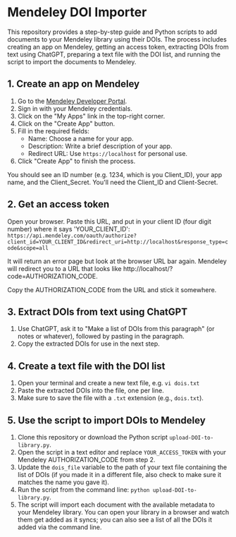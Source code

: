 # Mendeley DOI Importer

This repository provides a step-by-step guide and Python scripts to add documents to your Mendeley library using their DOIs. The process includes creating an app on Mendeley, getting an access token, extracting DOIs from text using ChatGPT, preparing a text file with the DOI list, and running the script to import the documents to Mendeley.

## 1. Create an app on Mendeley

1. Go to the [Mendeley Developer Portal](https://dev.mendeley.com/).
2. Sign in with your Mendeley credentials.
3. Click on the "My Apps" link in the top-right corner.
4. Click on the "Create App" button.
5. Fill in the required fields:
   - Name: Choose a name for your app.
   - Description: Write a brief description of your app.
   - Redirect URL: Use `https://localhost` for personal use.
6. Click "Create App" to finish the process.

You should see an ID number (e.g. 1234, which is you Client_ID), your app name, and the Client_Secret. You'll  need the Client_ID and Client-Secret.

## 2. Get an access token

Open your browser. Paste this URL, and put in your client ID (four digit number) where it says 'YOUR_CLIENT_ID':
`https://api.mendeley.com/oauth/authorize?client_id=YOUR_CLIENT_ID&redirect_uri=http://localhost&response_type=code&scope=all`

It will return an error page but look at the browser URL bar again. Mendeley will redirect you to a URL that looks like http://localhost/?code=AUTHORIZATION_CODE. 

Copy the AUTHORIZATION_CODE from the URL and stick it somewhere. 

## 3. Extract DOIs from text using ChatGPT

1. Use ChatGPT, ask it to "Make a list of DOIs from this paragraph" (or notes or whatever), followed by pasting in the paragraph. 
2. Copy the extracted DOIs for use in the next step.

## 4. Create a text file with the DOI list

1. Open your terminal and create a new text file, e.g. `vi dois.txt`
2. Paste the extracted DOIs into the file, one per line.
3. Make sure to save the file with a `.txt` extension (e.g., `dois.txt`).

## 5. Use the script to import DOIs to Mendeley

1. Clone this repository or download the Python script `upload-DOI-to-library.py`.
2. Open the script in a text editor and replace `YOUR_ACCESS_TOKEN` with your Mendeley AUTHORIZATION_CODE from step 2. 
3. Update the `dois_file` variable to the path of your text file containing the list of DOIs (if you made it in a different file, also check to make sure it matches the name you gave it).
4. Run the script from the command line: `python upload-DOI-to-library.py`.
5. The script will import each document with the available metadata to your Mendeley library. You can open your library in a browser and watch them get added as it syncs; you can also see a list of all the DOIs it added via the command line.
